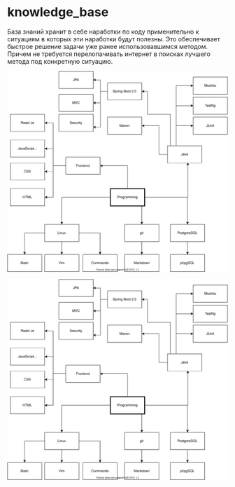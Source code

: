 # knowledge_base
База знаний хранит в себе наработки по коду применительно к ситуациям в которых эти наработки будут полезны. Это обеспечивает быстрое решение задачи уже ранее использовавшимся методом. Причем не требуется перелопачивать интернет в поисках лучшего метода под конкретную ситуацию.

![all_1](./images/draw_io/all/technology_stack_transparent_background.svg)

![all_2](./images/draw_io/all/technology_stack.svg)